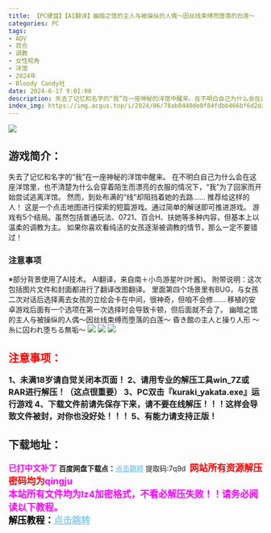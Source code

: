 ```yaml
---
title: 【PC硬盘】【AI翻译】幽暗之馆的主人与被操纵的人偶～因丝线束缚而堕落的白莲～
categories: PC
tags:
- ADV
- 百合
- 调教
- 女性视角
- 洋馆
- 2024年
- Bloody Candy社
date: 2024-6-17 9:01:00
description: 失去了记忆和名字的“我”在一座神秘的洋馆中醒来。在不明白自己为什么会在这座洋馆里，也不清楚为什么会穿着陌生而漂亮的衣服的情况下，“我”为了回家而开始尝试逃离洋馆。然而，到处布满的“线”却阻挡着她的去路……推荐给这样的人！
index_img: https://img.acgus.top/i/2024/06/78ab0440de0f84fdbb466bf6d2dab672.webp
---
```

![](https://img.acgus.top/i/2024/06/78ab0440de0f84fdbb466bf6d2dab672.webp)
## 游戏简介：
失去了记忆和名字的“我”在一座神秘的洋馆中醒来。
在不明白自己为什么会在这座洋馆里，也不清楚为什么会穿着陌生而漂亮的衣服的情况下，“我”为了回家而开始尝试逃离洋馆。
然而，到处布满的“线”却阻挡着她的去路……
推荐给这样的人！
这是一个点击地图进行探索的短篇游戏。通过简单的解谜即可推进游戏。
游戏有5个结局。虽然包括普通玩法、0721、百合H、扶她等多种内容，但基本上以温柔的调教为主。
如果你喜欢看纯洁的女孩逐渐被调教的情节，那么一定不要错过！

### 注意事项
※部分背景使用了AI技术。
AI翻译，来自南＋小鸟游星叶(叶酱)。
附带说明：这次包括图片文件和封面都进行了翻译改图翻译。
里面第四个场景里有BUG，与女孩二次对话后选择离去女孩的立绘会卡在中间，很神奇，但咱不会修……
移植的安卓游戏后面有一个选项在第一次选择时会导致卡顿，但后面就不会了。
幽暗之馆的主人与被操纵的人偶～因丝线束缚而堕落的白莲～
昏き館の主人と操り人形 ～糸に囚われ堕ちる無垢～
![](https://img.acgus.top/i/2024/06/21e04add4206e668c07b8262192555a4.webp)
![](https://img.acgus.top/i/2024/06/701f611565bf7f8a91d079f71e8c35b1.webp)
![](https://img.acgus.top/i/2024/06/d05dc39e2df4ddd7361d3e3344048137.webp)






## <font color=#FF0000 >注意事项：</font>
<font size=3><b>1、未满18岁请自觉关闭本页面！
2、请用专业的解压工具win_7Z或RAR进行解压！（这点很重要）
3、PC双击『kuraki_yakata.exe』运行游戏
4、下载文件前请先保存下来，请不要在线解压！！！这样会导致文件被封，对你也没好处！！！
5、有能力请支持正版！</b></font>

## 下载地址：
<font color=#FF00FF size=3><b>已打中文补丁</b></font>
<b>百度网盘下载点：</b><a href="https://pan.baidu.com/s/1u8b_sFhlqSEeaG5VIMt47w?pwd=7q9d" style="color: #87CEEB;"><b>点击跳转</b></a> 提取码:7q9d
<a style="padding: 0" href="https://post.qingju.org/AD/"><img style="max-width:100%" src="https://img.acgus.top/i/2024/07/478f689b8021d8d499ab43d21acf137a.gif" alt=""></a>
<b><font color=#FF0000 size=4>网站所有资源解压密码均为</b></font><b><font color=#FF00FF size=4>qingju</font><font color=#FF0000 ></font></b><br><b><font color=#FF00FF size=4>本站所有文件均为lz4加密格式，不看必解压失败！！请务必阅读以下教程。</b></font><br><b><font color=#000 size=4>解压教程：</b><a href="https://post.qingju.org/tutorial/000/" style="color: #87CEEB;"><b>点击跳转</b></a>
